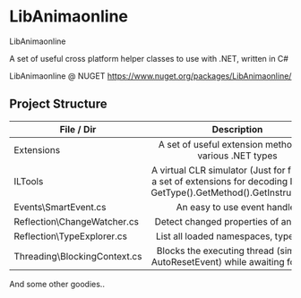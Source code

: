 LibAnimaonline
==============

LibAnimaonline

A set of useful cross platform helper classes to use with .NET, written in C#

LibAnimaonline @ NUGET https://www.nuget.org/packages/LibAnimaonline/

Project Structure
-----------

| File / Dir        | Description           |
| ------------- |:-------------:|
| Extensions     | A set of useful extension methods for various .NET types      |
| ILTools | A virtual CLR simulator (Just for fun) and a set of extensions for decoding IL bytes GetType().GetMethod().GetInstructions()     |
| Events\SmartEvent.cs    | An easy to use event handler |
| Reflection\ChangeWatcher.cs |  Detect changed properties of an object     |
| Reflection\TypeExplorer.cs | List all loaded namespaces, types, etc.      |
| Threading\BlockingContext.cs |  Blocks the executing thread (similar to AutoResetEvent) while awaiting for tasks    |

And some other goodies..
